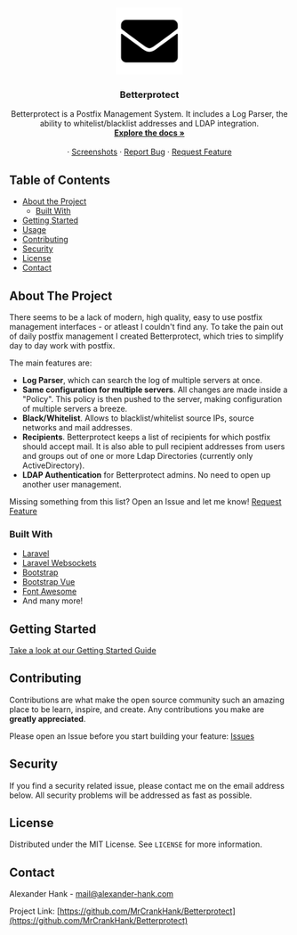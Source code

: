 <br />
<p align="center">
  <a href="">
    <img src="logo.png" alt="Logo" width="120" height="120">
  </a>

  <h3 align="center">Betterprotect</h3>

  <p align="center">
    Betterprotect is a Postfix Management System. It includes a Log Parser, the ability to whitelist/blacklist addresses and LDAP integration.
    <br />
    <a href="https://github.com/MrCrankHank/Betterprotect/wiki"><strong>Explore the docs »</strong></a>
    <br />
    <br />
    ·
    <a href="https://github.com/MrCrankHank/Betterprotect/wiki/Screenshots-v1.0">Screenshots</a>
    ·
    <a href="https://github.com/MrCrankHank/Betterprotect/issues">Report Bug</a>
    ·
    <a href="https://github.com/MrCrankHank/Betterprotect/issues">Request Feature</a>
  </p>
</p>

## Table of Contents

* [About the Project](#about-the-project)
  * [Built With](#built-with)
* [Getting Started](#getting-started)
* [Usage](#usage)
* [Contributing](#contributing)
* [Security](#Security)
* [License](#license)
* [Contact](#contact)

## About The Project

There seems to be a lack of modern, high quality, easy to use postfix management interfaces - or atleast I couldn't find any. To take the pain out of daily postfix management I created Betterprotect, which tries to simplify day to day work with postfix.

The main features are:
* **Log Parser**, which can search the log of multiple servers at once.
* **Same configuration for multiple servers**. All changes are made inside a "Policy". This policy is then pushed to the server, making configuration of multiple servers a breeze.
* **Black/Whitelist**. Allows to blacklist/whitelist source IPs, source networks and mail addresses.
* **Recipients**. Betterprotect keeps a list of recipients for which postfix should accept mail. It is also able to pull recipient addresses from users and groups out of one or more Ldap Directories (currently only ActiveDirectory).
* **LDAP Authentication** for Betterprotect admins. No need to open up another user management.

Missing something from this list? Open an Issue and let me know! <a href="https://github.com/MrCrankHank/Betterprotect/issues">Request Feature</a>

### Built With
* [Laravel](https://laravel.com)
* [Laravel Websockets](https://github.com/beyondcode/laravel-websockets)
* [Bootstrap](https://getbootstrap.com)
* [Bootstrap Vue](https://bootstrap-vue.js.org/)
* [Font Awesome](https://fontawesome.com)
* And many more!


## Getting Started
<a href="https://github.com/MrCrankHank/Betterprotect/wiki/Getting-Started">Take a look at our Getting Started Guide</a>

## Contributing

Contributions are what make the open source community such an amazing place to be learn, inspire, and create. Any contributions you make are **greatly appreciated**.

Please open an Issue before you start building your feature: <a href="https://github.com/MrCrankHank/Betterprotect/issues">Issues</a>

## Security
If you find a security related issue, please contact me on the email address below. All security problems will be addressed as fast as possible.

## License

Distributed under the MIT License. See `LICENSE` for more information.

## Contact

Alexander Hank - mail@alexander-hank.com

Project Link: [https://github.com/MrCrankHank/Betterprotect](https://github.com/MrCrankHank/Betterprotect)
